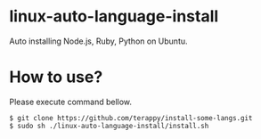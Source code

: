 # linux-auto-language-install
Auto installing Node.js, Ruby, Python on Ubuntu.

# How to use?

Please execute command bellow.

```
$ git clone https://github.com/terappy/install-some-langs.git
$ sudo sh ./linux-auto-language-install/install.sh
```